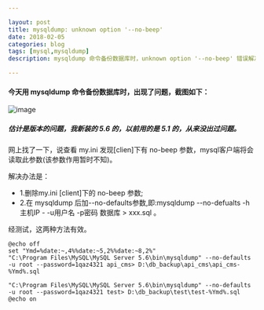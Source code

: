 ```yaml
---

layout: post
title: mysqldump: unknown option '--no-beep'
date: 2018-02-05
categories: blog
tags: [mysql,mysqldump]
description: mysqldump 命令备份数据库时，unknown option '--no-beep' 错误解决！！！

---
```


#### 今天用 mysqldump 命令备份数据库时，出现了问题，截图如下：
![image](https://note.youdao.com/yws/api/personal/file/C4E765EF35C744A09AD4697E6089ED4E?method=download&shareKey=b15916e0fee6e7455acb2069034ccc97)
##### 估计是版本的问题，我新装的 5.6 的，以前用的是 5.1 的，从来没出过问题。

网上找了一下，说查看 my.ini 发现[clien]下有 no-beep 参数，mysql客户端将会读取此参数(该参数作用暂时不知)。

解决办法是：

- 1.删除my.ini [client]下的 no-beep 参数;
- 2.在 mysqldump 后加--no-defaults参数,即:mysqldump --no-defualts -h主机IP - -u用户名 -p密码 数据库 > xxx.sql 。

经测试，这两种方法有效。



```
@echo off
set "Ymd=%date:~,4%%date:~5,2%%date:~8,2%"
"C:\Program Files\MySQL\MySQL Server 5.6\bin\mysqldump" --no-defaults -u root --password=1qaz4321 api_cms> D:\db_backup\api_cms\api_cms-%Ymd%.sql

"C:\Program Files\MySQL\MySQL Server 5.6\bin\mysqldump" --no-defaults -u root --password=1qaz4321 test> D:\db_backup\test\test-%Ymd%.sql
@echo on
```
